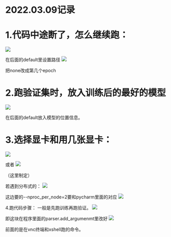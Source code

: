 # 2022.03.09记录

# 1.代码中途断了，怎么继续跑：
![](https://github.com/yyy-psc/23.0310-notes/blob/main/23.0309/1.jpg)

在后面的default里设置路径
![](https://github.com/yyy-psc/23.0310-notes/blob/main/23.0309/2.jpg)

把none改成第几个epoch


# 2.跑验证集时，放入训练后的最好的模型
![](https://github.com/yyy-psc/23.0310-notes/blob/main/23.0309/3.jpg)

在后面的default放入模型的位置信息。


# 3.选择显卡和用几张显卡：
![](https://github.com/yyy-psc/23.0310-notes/blob/main/23.0309/4.jpg)

或者
![](https://github.com/yyy-psc/23.0310-notes/blob/main/23.0309/5.jpg)

（这里制定）

若遇到分布式的：
![](https://github.com/yyy-psc/23.0310-notes/blob/main/23.0309/6.jpg)

这边要的--nproc_per_node=2要和pycharm里面的对应
![](https://github.com/yyy-psc/23.0310-notes/blob/main/23.0309/7.jpg)


4.跑代码步骤：
一般是先跑训练再跑验证。
![](https://github.com/yyy-psc/23.0310-notes/blob/main/23.0309/8.jpg)

即这块在程序里面的parser.add_argumenmt里改好
![](https://github.com/yyy-psc/23.0310-notes/blob/main/23.0309/9.jpg)

前面的是在vnc终端和xshell跑的命令。
